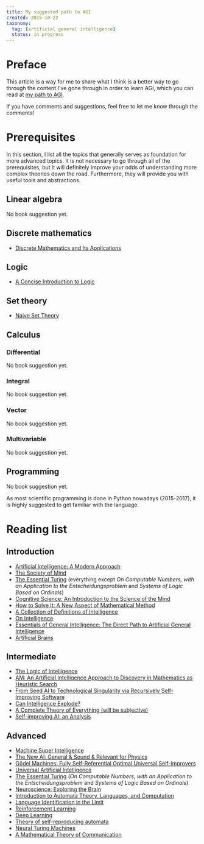 ```yaml
---
title: My suggested path to AGI
created: 2015-10-22
taxonomy:
  tag: [artificial general intelligence]
  status: in progress
---
```


# Preface
This article is a way for me to share what I think is a better way to go through the content I've gone through in order to learn AGI, which you can read at [my path to AGI](../my-path-to-agi/article.md).

If you have comments and suggestions, feel free to let me know through the comments!

# Prerequisites
In this section, I list all the topics that generally serves as foundation for more advanced topics. It is not necessary to go through all of the prerequisites, but it will definitely improve your odds of understanding more complex theories down the road. Furthermore, they will provide you with useful tools and abstractions.

## Linear algebra
No book suggestion yet.

## Discrete mathematics
* [Discrete Mathematics and Its Applications](https://www.amazon.ca/Discrete-Mathematics-Applications-Kenneth-Rosen/dp/0073383090/)

## Logic
* [A Concise Introduction to Logic](https://www.amazon.com/Concise-Introduction-Logic-Book-Only/dp/0840034164)

## Set theory
* [Naive Set Theory](https://www.amazon.com/Naive-Set-Theory-Paul-Halmos/dp/1781394660)

## Calculus
### Differential
No book suggestion yet.

### Integral
No book suggestion yet.

### Vector
No book suggestion yet.

### Multivariable
No book suggestion yet.

## Programming
No book suggestion yet.

As most scientific programming is done in Python nowadays (2015-2017), it is highly suggested to get familiar with the language.

# Reading list
## Introduction
* [Artificial Intelligence: A Modern Approach](http://www.amazon.com/Artificial-Intelligence-Modern-Approach-Edition/dp/0136042597)
* [The Society of Mind](http://www.amazon.com/The-Society-Mind-Marvin-Minsky/dp/0671657135)
* [The Essential Turing](http://www.amazon.com/Essential-Turing-Philosophy-Artificial-Intelligence/dp/0198250800) (everything except *On Computable Numbers, with an Application to the Entscheidungsproblem* and *Systems of Logic Based on Ordinals*)
* [Cognitive Science: An Introduction to the Science of the Mind](https://www.amazon.com/Cognitive-Science-Introduction-Mind/dp/0521708370)
* [How to Solve It: A New Aspect of Mathematical Method](https://www.amazon.com/How-Solve-Aspect-Mathematical-Method/dp/069111966X)
* [A Collection of Definitions of Intelligence](http://arxiv.org/abs/0706.3639)
* [On Intelligence](https://www.amazon.com/Intelligence-Jeff-Hawkins/dp/0805078533)
* [Essentials of General Intelligence: The Direct Path to Artificial General Intelligence](https://www.amazon.ca/Artificial-General-Intelligence-Ben-Goertzel/dp/354023733X)
* [Artificial Brains](https://www.amazon.ca/Artificial-General-Intelligence-Ben-Goertzel/dp/354023733X)

## Intermediate
* [The Logic of Intelligence](http://cis-linux1.temple.edu/~pwang/Publication/logic_intelligence.pdf)
* [AM: An Artificial Intelligence Approach to Discovery in Mathematics as Heuristic Search](http://www.dtic.mil/dtic/tr/fulltext/u2/a155378.pdf)
* [From Seed AI to Technological Singularity via Recursively Self-Improving Software](https://arxiv.org/abs/1502.06512)
* [Can Intelligence Explode?](https://arxiv.org/abs/1202.6177)
* [A Complete Theory of Everything (will be subjective)](https://arxiv.org/abs/0912.5434)
* [Self-improving AI: an Analysis](https://link.springer.com/article/10.1007/s11023-007-9065-3)

## Advanced
* [Machine Super Intelligence](http://www.vetta.org/documents/Machine_Super_Intelligence.pdf)
* [The New AI: General & Sound & Relevant for Physics](http://arxiv.org/abs/cs/0302012)
* [Gödel Machines: Fully Self-Referential Optimal Universal Self-improvers](http://arxiv.org/abs/cs/0309048)
* [Universal Artificial Intelligence](https://www.amazon.com/Universal-Artificial-Intelligence-Algorithmic-Probability/dp/3540221395)
* [The Essential Turing](http://www.amazon.com/Essential-Turing-Philosophy-Artificial-Intelligence/dp/0198250800) (*On Computable Numbers, with an Application to the Entscheidungsproblem* and *Systems of Logic Based on Ordinals*)
* [Neuroscience: Exploring the Brain](https://www.amazon.com/Neuroscience-Exploring-Mark-Bear-PhD/dp/0781760038)
* [Introduction to Automata Theory, Languages, and Computation](https://www.amazon.com/Introduction-Automata-Theory-Languages-Computation/dp/0321455363)
* [Language Identification in the Limit](http://web.mit.edu/~6.863/www/spring2009/readings/gold67limit.pdf)
* [Reinforcement Learning](http://www0.cs.ucl.ac.uk/staff/d.silver/web/Teaching.html)
* [Deep Learning](https://www.amazon.com/Deep-Learning-Adaptive-Computation-Machine/dp/0262035618)
* [Theory of self-reproducing automata](https://archive.org/details/theoryofselfrepr00vonn_0)
* [Neural Turing Machines](http://arxiv.org/abs/1410.5401v2)
* [A Mathematical Theory of Communication](https://dx.doi.org/10.1002%2Fj.1538-7305.1948.tb00917.x)
